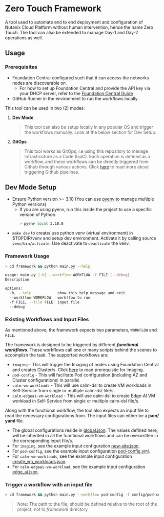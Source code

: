 # Zero Touch Framework

A tool used to automate end to end deployment and configuration of Nutanix Cloud Platform without human intervention,
hence the name Zero Touch. The tool can also be extended to manage Day-1 and Day-2 operations as well.

## Usage

### Prerequisites
- Foundation Central configured such that it can access the networks nodes are discoverable on.
  - For how to set up Foundation Central and provide the API key via your DHCP server, refer to the [Foundation Central Guide](https://portal.nutanix.com/page/documents/details?targetId=Foundation-Central-v1_5:Foundation-Central-v1_5)
- GitHub Runner in the environment to run the workflows locally.

This tool can be used in two (2) modes:

1. **Dev Mode**
   > This tool can also be setup locally in any popular OS and trigger the workflows manually. Look at the below section
   for Dev Setup.

2. **GitOps**
   > This tool works as GitOps, i.e using this repository to manage Infrastructure as a Code (IaaC). Each operation is
   defined as a workflow, and these workflows can be directly triggered from Github through various actions.
   Click [here](config/README.md) to read more about triggering Github pipelines.


## Dev Mode Setup

- Ensure Python version >= 3.10 (You can use [pyenv](https://realpython.com/intro-to-pyenv/) to manage multiple Python
  versions)
    - If you are using pyenv, run this inside the project to use a specific version of Python.
        ```sh
        > pyenv local 3.10.8
        ```
- `make dev` to create/ use python venv (virtual environment) in $TOPDIR/venv and setup dev environment. Activate it by
  calling source `venv/bin/activate`. Use deactivate to `deactivate` the venv.

### Framework Usage

```sh
> cd framework && python main.py --help

usage: main.py [-h] --workflow WORKFLOW -f FILE [--debug]
Description

options:
  -h, --help            show this help message and exit
  --workflow WORKFLOW   workflow to run
  -f FILE, --file FILE  input file
  --debug
  ```

### Existing Workflows and Input Files

As mentioned above, the framework expects two parameters, `WORKFLOW` and `FILE`.

The framework is designed to be triggered by different **_functional workflows_**. These workflows call one or many
scripts behind the scenes to accomplish the task.
The supported workflows are:

- `imaging` - This will trigger the Imaging of nodes using Foundation Central and creates Cluster/s.
  Click [here](#prerequisites-for-imaging-workflow) to read prerequisite for imaging.
- `pod-config` - This will facilitate Pod configuration (including AZ and Cluster configurations) in parallel.
- `calm-vm-workloads` - This will use calm-dsl to create VM workloads in Self-Service from single or multiple calm-dsl
  file/s.
- `calm-edgeai-vm-workload` - This will use calm-dsl to create Edge-AI VM workload in Self-Service from single or
  multiple calm-dsl file/s.

Along with the functional workflow, the tool also expects an input file to read the necessary configurations from. The
input files can either be a **json/ yaml** file.

- The global configurations reside in [global.json](config/global.json). The values defined here, will be inherited in
  all the functional workflows and can be overwritten in the corresponding input file/s.
- For `imaging`, see the example input configuration [new-site.json](config/new-site.json).
- For `pod-config`, see the example input configuration [pod-config.yml](config/pod-config.yml).
- For `calm-vm-workloads`, see the example input
  configuration [create_vm_workloads.json](config/create-vm-workloads.json).
- For `calm-edgeai-vm-workload`, see the example input configuration [edge_ai.json](config/edge-ai.json).

### Trigger a workflow with an input file

```sh
> cd framework && python main.py --workflow pod-config -f config/pod-config.yml
```

> Note: The path to the file, should be defined relative to the root of the project, not to _framework_ directory

